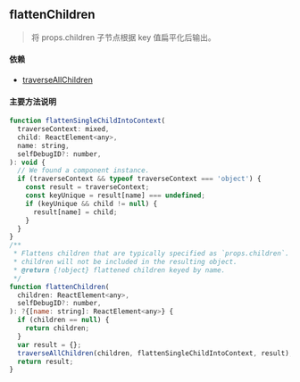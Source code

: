 ## <span id="flattenchildren">flattenChildren</span>
>将 props.children 子节点根据 key 值扁平化后输出。
#### 依赖
* [traverseAllChildren](#traverseallchildren)

#### 主要方法说明
```javascript
function flattenSingleChildIntoContext(
  traverseContext: mixed,
  child: ReactElement<any>,
  name: string,
  selfDebugID?: number,
): void {
  // We found a component instance.
  if (traverseContext && typeof traverseContext === 'object') {
    const result = traverseContext;
    const keyUnique = result[name] === undefined;
    if (keyUnique && child != null) {
      result[name] = child;
    }
  }
}
/**
 * Flattens children that are typically specified as `props.children`. Any null
 * children will not be included in the resulting object.
 * @return {!object} flattened children keyed by name.
 */
function flattenChildren(
  children: ReactElement<any>,
  selfDebugID?: number,
): ?{[name: string]: ReactElement<any>} {
  if (children == null) {
    return children;
  }
  var result = {};
  traverseAllChildren(children, flattenSingleChildIntoContext, result);
  return result;
}
```